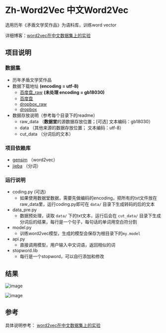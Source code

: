 # Zh-Word2Vec 中文Word2Vec  


选用历年《矛盾文学奖作品》为语料库，训练word vector

详细博客：[word2vec在中文数据集上的实验](http://bengxy.com/blog/2016/09/16/word2vec_zh/#more)

## 项目说明  
### 数据集  

* 历年矛盾文学奖作品
* 数据下载地址 **(encoding = utf-8)**
	* [百度盘_raw](http://pan.baidu.com/s/1mi10nDA) **(未处理 encoding = gb18030)**
	* [百度盘](http://pan.baidu.com/s/1hsBHKPY) 
	* [dropbox_raw](https://www.dropbox.com/s/ly77h4e54tn0rev/raw_data.zip?dl=0)
	* [dropbox](https://www.dropbox.com/s/iaov5edg7ua866u/data.zip?dl=0)
* 数据存放说明（参考每个目录下的readme）
	* raw_data （**数据堂**的源数据存放位置；[可选] 文本编码：gb18030） 
	* data （其他来源的数据存放位置； 文本编码：utf-8）
	* cut_data （分词后的文本）

### 项目依赖库
* [gensim](https://radimrehurek.com/gensim/install.html) （word2vec） 
* [jieba](https://github.com/fxsjy/jieba) （分词）




### 运行说明
* coding.py (可选)
	* 如果使用数据堂数据，需要先做编码的encoding，把所有的txt文件放在raw_data里，运行coding.py即可在 `data/` 目录下生成转码的后的文本
* data_pre.py 
	* 数据预处理，读取 `data/` 下的txt文本，运行后会在 `cut_data/` 目录下生成分词后的结果，每行是一个句子，每句话的单词用空白符分割
* model.py
	* 训练word2vec模型，生成的模型会保存为根目录下的`my.model` 
* api.py 
	* 直接调用模型，用户输入中文词语，返回相似的词
* stopword.lib
	* 每行是一个stopword，可以自行添加和修改

## 结果

![image](http://oallcpxbv.bkt.clouddn.com/word2vec1.png)

![image](http://oallcpxbv.bkt.clouddn.com/word2vec2.png)


## 参考

具体说明参考： [word2vec在中文数据集上的实验](http://bengxy.com/blog/2016/09/16/word2vec_zh/#more)



